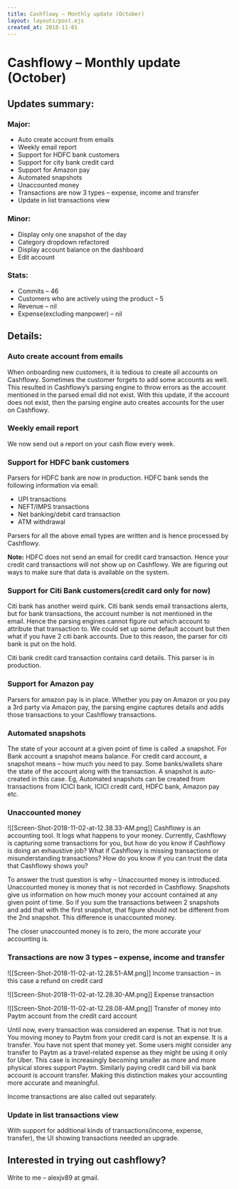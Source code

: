 ```yaml
---
title: Cashflowy – Monthly update (October)
layout: layouts/post.ejs
created_at: 2018-11-01
---
```

# Cashflowy – Monthly update (October)

## Updates summary:

### Major:

-   Auto create account from emails
-   Weekly email report
-   Support for HDFC bank customers
-   Support for city bank credit card
-   Support for Amazon pay
-   Automated snapshots
-   Unaccounted money
-   Transactions are now 3 types – expense, income and transfer
-   Update in list transactions view

### Minor:

-   Display only one snapshot of the day
-   Category dropdown refactored
-   Display account balance on the dashboard
-   Edit account

### Stats:

-   Commits – 46
-   Customers who are actively using the product – 5
-   Revenue – nil
-   Expense(excluding manpower) – nil

## Details:

### Auto create account from emails

When onboarding new customers, it is tedious to create all accounts on Cashflowy. Sometimes the customer forgets to add some accounts as well. This resulted in Cashflowy’s parsing engine to throw errors as the account mentioned in the parsed email did not exist. With this update, if the account does not exist, then the parsing engine auto creates accounts for the user on Cashflowy.

### Weekly email report

We now send out a report on your cash flow every week.

### Support for HDFC bank customers

Parsers for HDFC bank are now in production. HDFC bank sends the following information via email:

-   UPI transactions
-   NEFT/IMPS transactions
-   Net banking/debit card transaction
-   ATM withdrawal

Parsers for all the above email types are written and is hence processed by Cashflowy.

**Note:** HDFC does not send an email for credit card transaction. Hence your credit card transactions will not show up on Cashflowy. We are figuring out ways to make sure that data is available on the system.

### Support for Citi Bank customers(credit card only for now)

Citi bank has another weird quirk. Citi bank sends email transactions alerts, but for bank transactions, the account number is not mentioned in the email. Hence the parsing engines cannot figure out which account to attribute that transaction to. We could set up some default account but then what if you have 2 citi bank accounts. Due to this reason, the parser for citi bank is put on the hold.

Citi bank credit card transaction contains card details. This parser is in production.

### Support for Amazon pay

Parsers for amazon pay is in place. Whether you pay on Amazon or you pay a 3rd party via Amazon pay, the parsing engine captures details and adds those transactions to your Cashflowy transactions.

### Automated snapshots

The state of your account at a given point of time is called .a snapshot. For Bank account a snapshot means balance. For credit card account, a snapshot means – how much you need to pay. Some banks/wallets share the state of the account along with the transaction. A snapshot is auto-created in this case. Eg, Automated snapshots can be created from transactions from ICICI bank, ICICI credit card, HDFC bank, Amazon pay etc.

### Unaccounted money

![[Screen-Shot-2018-11-02-at-12.38.33-AM.png]]
Cashflowy is an accounting tool. It logs what happens to your money. Currently, Cashflowy is capturing some transactions for you, but how do you know if Cashflowy is doing an exhaustive job? What if Cashflowy is missing transactions or misunderstanding transactions? How do you know if you can trust the data that Cashflowy shows you?

To answer the trust question is why – Unaccounted money is introduced. Unaccounted money is money that is not recorded in Cashflowy. Snapshots give us information on how much money your account contained at any given point of time. So if you sum the transactions between 2 snapshots and add that with the first snapshot, that figure should not be different from the 2nd snapshot. This difference is unaccounted money.

The closer unaccounted money is to zero, the more accurate your accounting is.

### Transactions are now 3 types – expense, income and transfer

![[Screen-Shot-2018-11-02-at-12.28.51-AM.png]]
Income transaction – in this case a refund on credit card

![[Screen-Shot-2018-11-02-at-12.28.30-AM.png]]
Expense transaction

![[Screen-Shot-2018-11-02-at-12.28.08-AM.png]]
Transfer of money into Paytm account from the credit card account

Until now, every transaction was considered an expense. That is not true. You moving money to Paytm from your credit card is not an expense. It is a transfer. You have not spent that money yet. Some users might consider any transfer to Paytm as a travel-related expense as they might be using it only for Uber. This case is increasingly becoming smaller as more and more physical stores support Paytm. Similarly paying credit card bill via bank account is account transfer. Making this distinction makes your accounting more accurate and meaningful.

Income transactions are also called out separately.

### Update in list transactions view

With support for additional kinds of transactions(income, expense, transfer), the UI showing transactions needed an upgrade.

## Interested in trying out cashflowy?

Write to me – alexjv89 at gmail.